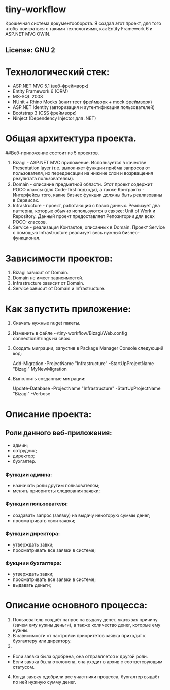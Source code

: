 tiny-workflow
=============

Крошечная система документооборота. Я создал этот проект, для того чтобы поиграться с такими технологиями, как Entity Framework 6 и ASP.NET MVC OWIN. 

## License: GNU 2

Технологический стек:
=====================

- ASP.NET MVC 5.1 (веб-фреймворк)
- Entity Framework 6 (ORM)
- MS-SQL 2008 
- NUnit + Rhino Mocks (юнит тест фреймворк + mock фреймворк)
- ASP.NET Identity (авторизация и аутентификация пользователей)
- Bootstrap 3 (CSS фреймворк)
- Ninject (Dependency Injector для .NET)

Общая архитектура проекта. 
==========================

##Веб-приложение состоит из 5 проектов. 

1. Bizagi - ASP.NET MVC приложение. Используется в качестве Presentation layer (т.е. выполняет функции приёма запросов от пользователя, их передресации на нижние слои и возрващения результата пользователям). 
2. Domain - описание предметной области. Этот проект содержит POCO классы (для Code-first подхода), а также Контракты - Интерфейсы того, какие бизнес функции должны быть реализованы в Сервисах. 
3. Infrastructure - проект, работающий с базой данных. Реализует два паттерна, которые обычно используются в связке: Unit of Work и Repository. Данный проект предоставляет Репозитории для всех POCO-классов. 
4. Service - реализация Контактов, описанных в Domain. Проект Service с помощью Infrastructure реализует весь нужный бизнес-функционал. 

Зависимости проектов:
=====================

1. Bizagi зависит от Domain.
2. Domain не имеет зависимостей.
3. Infrastructure зависит от Domain.
4. Service зависит от Domain и Infrastructure.

Как запустить приложение:
=========================

1. Скачать нужные nuget пакеты.
2. Изменить в файле ~/tiny-workflow/Bizagi/Web.config connectionStrings на свою.
3. Создать миграции, запустив в Package Manager Console следующий код:
    
   Add-Migration -ProjectName "Infrastructure" -StartUpProjectName "Bizagi" MyNewMigration
4. Выполнить созданные миграции:
   
   Update-Database -ProjectName "Infrastructure" -StartUpProjectName "Bizagi" -Verbose
	
Описание проекта:
=================

## Роли данного веб-приложения:
- админ;
- сотрудник;
- директор;
- бухгалтер.

### Функции админа:
- назначать роли другим пользователям;
- менять приоритеты следования заявки;

### Функции пользователя:
- создавать запрос (заявку) на выдачу некоторую суммы денег;
- просматривать свои заявки;

### Функции директора:
- утверждать завки;
- просматривать все заявки в системе;

### Фукцнии бухгалтера:
- утверждать завки;
- просматривать все заявки в системе;
- выдавать деньги;

Описание основного процесса:
============================

1. Пользователь создаёт запрос на выдачу денег, указывая причину (зачем ему нужны деньги), а также количество денег, которые ему нужны.
2. В зависимости от настройки приоритетов заявка приходит к бухгалтеру или директору.
3. 
- Если заявка была одобрена, она отправляется к другой роли.
- Если заявка была отклонена, она уходит в архив с соответсвующим статусом. 
4. Когда заявку одобрили все участники процесса, бухгалтер выдаёт по ней нужную сумму денег.